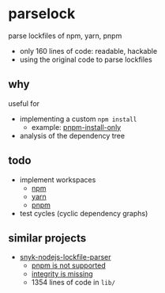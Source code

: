 # parselock

parse lockfiles of npm, yarn, pnpm

* only 160 lines of code: readable, hackable
* using the original code to parse lockfiles

## why

useful for

* implementing a custom `npm install`
  * example: [pnpm-install-only](https://github.com/milahu/pnpm-install-only)
* analysis of the dependency tree

## todo

* implement workspaces
  * [npm](https://docs.npmjs.com/cli/v7/using-npm/workspaces)
  * [yarn](https://yarnpkg.com/features/workspaces)
  * [pnpm](https://pnpm.io/workspaces)
* test cycles (cyclic dependency graphs)

## similar projects

* [snyk-nodejs-lockfile-parser](https://github.com/snyk/nodejs-lockfile-parser)
  * [pnpm is not supported](https://github.com/snyk/nodejs-lockfile-parser/issues/111)
  * [integrity is missing](https://github.com/snyk/nodejs-lockfile-parser/pull/112)
  * 1354 lines of code in `lib/`
